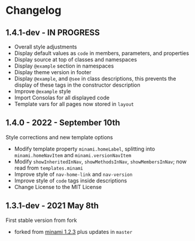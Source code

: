 Changelog
=========

1.4.1-dev - IN PROGRESS
-----------------------
+ Overall style adjustments
+ Display default values as `code` in members, parameters, and properties
+ Display source at top of classes and namespaces
+ Display `@example` section in namespaces
+ Display theme version in footer
+ Display `@example`, and `@see` in class descriptions, this prevents the display of these tags in the constructor description
+ Improve `@example` style
+ Import Consolas for all displayed code
+ Template vars for all pages now stored in `layout`


1.4.0 - 2022 - September 10th
-----------------------------
Style corrections and new template options
+ Modify template property `minami.homeLabel`, splitting into `minami.homeNavItem` and `minami.versionNavItem`
+ Modify `showInheritedInNav`, `showMethodsInNav`, `showMembersInNav`; now read from `templates.minami`
+ Improve style of `nav-home-link` and `nav-version`
+ Improve style of `code` tags inside descriptions
+ Change License to the MIT License


1.3.1-dev - 2021 May 8th
------------------------
First stable version from fork
+ forked from [minami 1.2.3](https://github.com/nijikokun/minami/releases/tag/v1.2.3) plus updates in `master`

